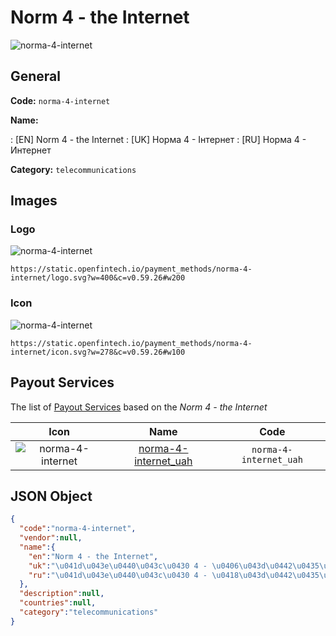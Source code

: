 
# Norm 4 - the Internet 
![norma-4-internet](https://static.openfintech.io/payment_methods/norma-4-internet/logo.svg?w=400&c=v0.59.26#w200)  

## General 
**Code:** `norma-4-internet` 
 
**Name:** 
 
:	[EN] Norm 4 - the Internet 
:	[UK] Норма 4 - Інтернет 
:	[RU] Норма 4 - Интернет 
 
**Category:** `telecommunications` 
 

## Images 

### Logo 
![norma-4-internet](https://static.openfintech.io/payment_methods/norma-4-internet/logo.svg?w=400&c=v0.59.26#w200)  

```
https://static.openfintech.io/payment_methods/norma-4-internet/logo.svg?w=400&c=v0.59.26#w200
```  

### Icon 
![norma-4-internet](https://static.openfintech.io/payment_methods/norma-4-internet/icon.svg?w=278&c=v0.59.26#w100)  

```
https://static.openfintech.io/payment_methods/norma-4-internet/icon.svg?w=278&c=v0.59.26#w100
```  

## Payout Services 
 
The list of [Payout Services](/payout-services/) based on the _Norm 4 - the Internet_ 

|Icon|Name|Code| 
|:---:|:---:|:---:| 
|![norma-4-internet](https://static.openfintech.io/payout_methods/norma-4-internet/icon.png?w=278&c=v0.59.26#w40) |[norma-4-internet_uah](/payout-services/norma-4-internet_uah/)|`norma-4-internet_uah`| 
 

## JSON Object 

```json
{
  "code":"norma-4-internet",
  "vendor":null,
  "name":{
    "en":"Norm 4 - the Internet",
    "uk":"\u041d\u043e\u0440\u043c\u0430 4 - \u0406\u043d\u0442\u0435\u0440\u043d\u0435\u0442",
    "ru":"\u041d\u043e\u0440\u043c\u0430 4 - \u0418\u043d\u0442\u0435\u0440\u043d\u0435\u0442"
  },
  "description":null,
  "countries":null,
  "category":"telecommunications"
}
```  

